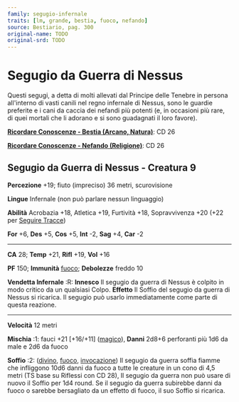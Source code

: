 ```yaml
---
family: segugio-infernale
traits: [lm, grande, bestia, fuoco, nefando]
source: Bestiario, pag. 300
original-name: TODO
original-srd: TODO
---
```


# Segugio da Guerra di Nessus

Questi segugi, a detta di molti allevati dal Principe delle Tenebre in persona
all'interno di vasti canili nel regno infernale di Nessus, sono le guardie
preferite e i cani da caccia dei nefandi più potenti (e, in occasioni più rare,
di quei mortali che li adorano e si sono guadagnati il loro favore).

**[Ricordare Conoscenze - Bestia (Arcano, Natura)](/azioni/abilita/ricordare-conoscenze)**:
CD 26

**[Ricordare Conoscenze - Nefando (Religione)](/azioni/abilita/ricordare-conoscenze)**:
CD 26

## Segugio da Guerra di Nessus - Creatura 9

**Percezione** +19; fiuto (impreciso) 36 metri, scurovisione

**Lingue** Infernale (non può parlare nessun linguaggio)

**Abilità** Acrobazia +18, Atletica +19, Furtività +18, Sopravvivenza +20 (+22
per [Seguire Tracce](/azioni/abilita/seguire-tracce))

**For** +6, **Des** +5, **Cos** +5, **Int** -2, **Sag** +4, **Car** -2

---

**CA** 28; **Temp** +21, **Rifl** +19, **Vol** +16

**PF** 150; **Immunità** [fuoco](/tratti/fuoco); **Debolezze** freddo 10

**Vendetta Infernale** :R: **Innesco** Il segugio da guerra di Nessus è colpito
in modo critico da un qualsiasi Colpo. **Effetto** Il Soffio del segugio da
guerra di Nessus si ricarica. Il segugio può usarlo immediatamente come parte di
questa reazione.

---

**Velocità** 12 metri

**Mischia** :1: fauci +21 \[+16/+11] ([magico](/tratti/magico)), **Danni** 2d8+6
perforanti più 1d6 da male e 2d6 da fuoco

**Soffio** :2: ([divino](/tratti/divino), [fuoco](/tratti/fuoco),
[invocazione](/tratti/invocazione)) Il segugio da guerra soffia fiamme che
infliggono 10d6 danni da fuoco a tutte le creature in un cono di 4,5 metri (TS
base su Riflessi con CD 28), Il segugio da guerra non può usare di nuovo il
Soffio per 1d4 round. Se il segugio da guerra subirebbe danni da fuoco o sarebbe
bersagliato da un effetto di fuoco, il suo Soffio si ricarica.

